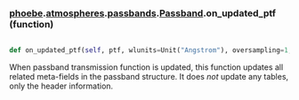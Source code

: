 ### [phoebe](phoebe.md).[atmospheres](phoebe.atmospheres.md).[passbands](phoebe.atmospheres.passbands.md).[Passband](phoebe.atmospheres.passbands.Passband.md).on_updated_ptf (function)


```py

def on_updated_ptf(self, ptf, wlunits=Unit("Angstrom"), oversampling=1, ptf_order=3)

```



When passband transmission function is updated, this function updates
all related meta-fields in the passband structure. It does *not* update
any tables, only the header information.

